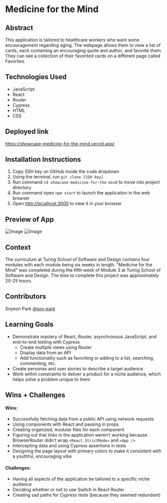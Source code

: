 # Medicine for the Mind

## Abstract
This application is tailored to healthcare workers who want some encouragement regarding aging. The webpage allows them to view a list of cards, each containing an encouraging quote and author, and favorite them. They can see a collection of their favorited cards on a different page called Favorites. 

## Technologies Used
- JavaScript
- React 
- Router
- Cypress
- HTML
- CSS

## Deployed link 
https://showcase-medicine-for-the-mind.vercel.app/

## Installation Instructions
1. Copy SSH key on GitHub inside the code dropdown
2. Using the terminal, run `git clone [SSH key]`
3. Run command `cd showcase-medicine-for-the-mind` to move into project directory
4. Run command open `npm start` to launch the application in the web browser
5. Open [http://localhost:3000](http://localhost:3000) to view it in your browser

## Preview of App
![Image](Healthcare-heroes.png)
![Image](Healthcare-heroes-favorites.png)

## Context
The curriculum at Turing School of Software and Design contains four modules with each module being six weeks in length. "Medicine for the Mind" was completed during the fifth week of Module 3 at Turing School of Software and Design. The time to complete this project was approximately 20-25 hours. 

## Contributors
Soyeon Park [@soy-park](https://github.com/soy-park)

## Learning Goals
- Demonstrate mastery of React, Router, asynchronous JavaScript, and end-to-end testing with Cypress
    - Create multiple views using Router
    - Display data from an API
    - Add functionality such as favoriting or adding to a list, searching, commenting, etc.
- Create personas and user stories to describe a target audience
- Work within constraints to deliver a product for a niche audience, which helps solve a problem unique to them

## Wins + Challenges

#### Wins: 
- Successfully fetching data from a public API using network requests
- Using components with React and passing in props
- Creating organized, modular files for each component 
- Figuring out that links in the application weren't working because BrowserRouter didn't wrap `<React.StrictMode>` and `<App />` 
- Intercepting data and using Cypress assertions in tests
- Designing the page layout with primary colors to make it consistent with a youthful, encouraging vibe 

#### Challenges: 
- Having all aspects of the application be tailored to a specific niche audience 
- Deciding whether or not to use Switch in React Router
- Creating sad paths for Cypress tests (because they seemed redundant)
